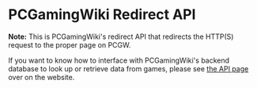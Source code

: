 PCGamingWiki Redirect API
===============

**Note:** This is PCGamingWiki's redirect API that redirects the HTTP(S) request to the proper page on PCGW.

If you want to know how to interface with PCGamingWiki's backend database to look up or retrieve data from games, please see [the API page](https://www.pcgamingwiki.com/wiki/PCGamingWiki:API) over on the website.
